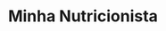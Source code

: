 ---
layout: post
type: post
title: Minha Nutricionista
description: ""
excerpt: "Desenvolvimento da landing page Minha Nutricionista da Vale Saúde Sempre utilizando Vue.js."
categories: ['portfolio']
tags: ['Front-end']
type: single
live: "https://nutricionista.valesaudesempre.com.br/"
permalink: /portfolio/:title/
---
